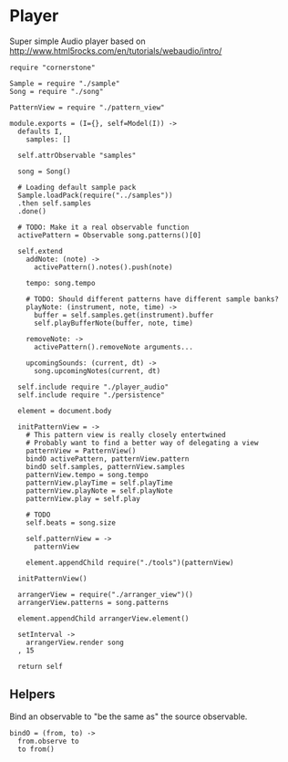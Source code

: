 Player
======

Super simple Audio player based on http://www.html5rocks.com/en/tutorials/webaudio/intro/

    require "cornerstone"

    Sample = require "./sample"
    Song = require "./song"

    PatternView = require "./pattern_view"

    module.exports = (I={}, self=Model(I)) ->
      defaults I,
        samples: []

      self.attrObservable "samples"

      song = Song()

      # Loading default sample pack
      Sample.loadPack(require("../samples"))
      .then self.samples
      .done()

      # TODO: Make it a real observable function
      activePattern = Observable song.patterns()[0]

      self.extend
        addNote: (note) ->
          activePattern().notes().push(note)

        tempo: song.tempo

        # TODO: Should different patterns have different sample banks?
        playNote: (instrument, note, time) ->
          buffer = self.samples.get(instrument).buffer
          self.playBufferNote(buffer, note, time)

        removeNote: ->
          activePattern().removeNote arguments...

        upcomingSounds: (current, dt) ->
          song.upcomingNotes(current, dt)

      self.include require "./player_audio"
      self.include require "./persistence"

      element = document.body

      initPatternView = ->
        # This pattern view is really closely entertwined
        # Probably want to find a better way of delegating a view
        patternView = PatternView()
        bindO activePattern, patternView.pattern
        bindO self.samples, patternView.samples
        patternView.tempo = song.tempo
        patternView.playTime = self.playTime
        patternView.playNote = self.playNote
        patternView.play = self.play

        # TODO
        self.beats = song.size

        self.patternView = ->
          patternView

        element.appendChild require("./tools")(patternView)

      initPatternView()

      arrangerView = require("./arranger_view")()
      arrangerView.patterns = song.patterns

      element.appendChild arrangerView.element()

      setInterval ->
        arrangerView.render song
      , 15

      return self

Helpers
-------

Bind an observable to "be the same as" the source observable.

    bindO = (from, to) ->
      from.observe to
      to from()
